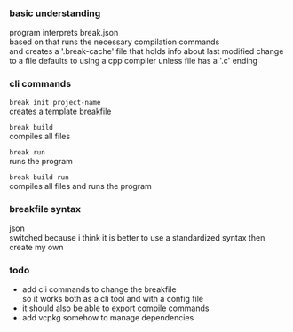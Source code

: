 ### basic understanding
program interprets break.json  
based on that runs the necessary compilation commands  
and creates a '.break-cache' file that holds info about last modified change to a file
defaults to using a cpp compiler unless file has a '.c' ending

### cli commands
` break init project-name `  
creates a template breakfile

` break build `  
compiles all files

` break run `  
runs the program

` break build run `  
compiles all files and runs the program

### breakfile syntax
json  
switched because i think it is better to use a standardized syntax then create my own

### todo
- add cli commands to change the breakfile  
    so it works both as a cli tool and with a config file
- it should also be able to export compile commands
- add vcpkg somehow to manage dependencies
